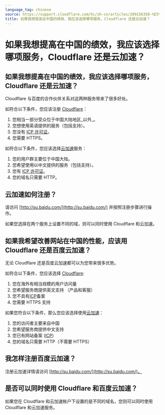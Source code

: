```yaml
---
language_tag: chinese
source: https://support.cloudflare.com/hc/zh-cn/articles/209156358-%E5%A6%82%E6%9E%9C%E6%88%91%E6%83%B3%E6%8F%90%E9%AB%98%E5%9C%A8%E4%B8%AD%E5%9B%BD%E7%9A%84%E7%BB%A9%E6%95%88-%E6%88%91%E5%BA%94%E8%AF%A5%E9%80%89%E6%8B%A9%E5%93%AA%E9%A1%B9%E6%9C%8D%E5%8A%A1-Cloudflare-%E8%BF%98%E6%98%AF%E4%BA%91%E5%8A%A0%E9%80%9F-
title: 如果我想提高在中国的绩效，我应该选择哪项服务，Cloudflare 还是云加速？
---
```


# 如果我想提高在中国的绩效，我应该选择哪项服务，Cloudflare 还是云加速？

## 如果我想提高在中国的绩效，我应该选择哪项服务，Cloudflare 还是云加速？

Cloudflare 与百度的合作伙伴关系对这两种服务带来了很多好处。

如符合以下条件，您应该注册 [Cloudflare](https://www.cloudflare.com/plans)：

1.  您相当一部分受众位于中国大陆地区_以外_。
2.  您想使用英语提供的服务（包括支持）。
3.  您没有 [ICP 许可证](https://support.cloudflare.com/hc/en-us/articles/209714777-ICP-FAQ)。
4.  您需要 HTTPS。

如符合以下条件，您应该选择[云加速](http://su.baidu.com/)服务：

1.  您的用户群主要位于中国大陆。
2.  您希望使用以中文提供的服务（包括支持）。
3.  您有 [ICP 许可证](https://support.cloudflare.com/hc/en-us/articles/209714777-ICP-FAQ)。
4.  您的域名只需要 HTTP。

## 云加速如何注册？

请访问 [http://su.baidu.com/](http://su.baidu.com/) 并按照注册步骤进行操作。


如果您选择在两个服务上设置不同的域，则可以同时使用 Cloudflare 和云加速。

## 如果我希望改善网站在中国的性能，应该用 Cloudflare 还是百度云加速？

无论 Cloudflare 还是百度云加速都可以为您带来很多优势。

如符合以下条件，您应该选择 [Cloudflare](https://www.cloudflare.com/plans):

1.  您在海外有相当规模的用户访问量
2.  您希望服务商提供英文支持 （产品和客服）
3.  您不具有[ICP](https://support.cloudflare.com/hc/en-us/articles/209714777-ICP-FAQ)备案
4.  您需要 HTTPS 支持

如果您符合以下条件，那么您应该选择使用[云加速](http://su.baidu.com/)：

1.  您的访问者主要来自中国
2.  您希望服务商提供中文支持
3.  您已有网站备案 ([ICP](https://support.cloudflare.com/hc/en-us/articles/209714777-ICP-FAQ))
4.  您的域名只需要 HTTP（不需要 HTTPS）

## 我怎样注册百度云加速？

注册云加速详情请访问 [http://su.baidu.com/](http://su.baidu.com/)。

## 是否可以同时使用 Cloudflare 和百度云加速？


如果您在 Cloudflare 和云加速帐户下设置的是不同的域名，您则可以同时使用 Cloudflare 和云加速服务。
